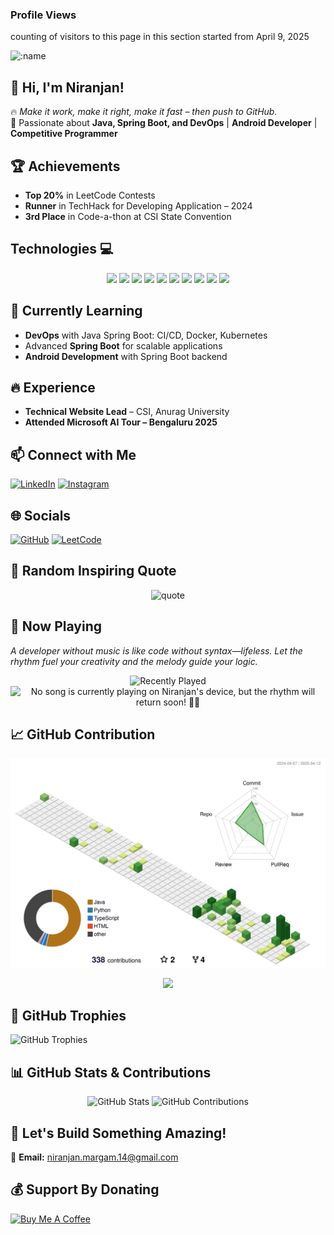 
### Profile Views
counting of visitors to this page in this section started from April 9, 2025

<img src="https://count.getloli.com/get/@:margam-niranjan?theme=gelbooru-h" alt=":name" />

## 👋 Hi, I'm Niranjan!  

🔥 *Make it work, make it right, make it fast – then push to GitHub.*  
🚀 Passionate about **Java, Spring Boot, and DevOps** | **Android Developer** | **Competitive Programmer**  

## 🏆 Achievements  
- **Top 20%** in LeetCode Contests  
- **Runner** in TechHack for Developing Application – 2024  
- **3rd Place** in Code-a-thon at CSI State Convention  

## Technologies 💻
<p align="center">

  <img src="https://cdn.jsdelivr.net/gh/devicons/devicon@latest/icons/java/java-original.svg" width="50"/>
  <img src="https://cdn.jsdelivr.net/gh/devicons/devicon@latest/icons/spring/spring-original.svg" width="50"/>
  <img src="https://cdn.jsdelivr.net/gh/devicons/devicon@latest/icons/docker/docker-original.svg" width="50"/>
  <img src="https://cdn.jsdelivr.net/gh/devicons/devicon@latest/icons/amazonwebservices/amazonwebservices-original-wordmark.svg" width="50"/>
  <img src="https://cdn.jsdelivr.net/gh/devicons/devicon@latest/icons/azure/azure-original.svg" width="50"/>
  <img src="https://cdn.jsdelivr.net/gh/devicons/devicon@latest/icons/git/git-original.svg" width="50"/>
  <img src="https://cdn.jsdelivr.net/gh/devicons/devicon@latest/icons/mysql/mysql-original.svg" width="50"/>
  <img src="https://cdn.jsdelivr.net/gh/devicons/devicon@latest/icons/androidstudio/androidstudio-original.svg" width="50"/>
  <img src="https://cdn.jsdelivr.net/gh/devicons/devicon@latest/icons/linux/linux-original.svg" width="50"/>
  <img src="https://cdn.jsdelivr.net/gh/devicons/devicon@latest/icons/railway/railway-original.svg" width="50"/>                 
</p>

## 🌱 Currently Learning  
- **DevOps** with Java Spring Boot: CI/CD, Docker, Kubernetes  
- Advanced **Spring Boot** for scalable applications  
- **Android Development** with Spring Boot backend  

## 🔥 Experience  
- **Technical Website Lead** – CSI, Anurag University  
- **Attended Microsoft AI Tour – Bengaluru 2025**  

## 📫 Connect with Me  
[![LinkedIn](https://img.shields.io/badge/LinkedIn-%230077B5.svg?logo=linkedin&logoColor=white)](https://www.linkedin.com/in/niranjan-margam/)  [![Instagram](https://img.shields.io/badge/Instagram-%23E4405F.svg?logo=Instagram&logoColor=white)](https://www.instagram.com/niranjan_chintu/)  

## 🌐 Socials  
[![GitHub](https://img.shields.io/badge/GitHub-%23121011.svg?logo=github&logoColor=white)](https://github.com/margam-niranjan)  [![LeetCode](https://img.shields.io/badge/LeetCode-%23FFA116.svg?logo=leetcode&logoColor=white)](https://leetcode.com/u/niranjan_chintu/)  


## 📜 Random Inspiring Quote  
<p align="center">
<img src="https://quotes-github-readme.vercel.app/api?type=horizontal&theme=dark" alt="quote"/>  
</p>

## 🎵 Now Playing  
*A developer without music is like code without syntax—lifeless. Let the rhythm fuel your creativity and the melody guide your logic.*  
<p align="center">
<img src="https://spotify-recently-played-readme.vercel.app/api?user=31vk2alkrv6q63do5ue3kcaibp44" alt="Recently Played"/>  
<br>
<img src="https://spotify-app-jade-tau.vercel.app/api/spotify" alt="No song is currently playing on Niranjan's device, but the rhythm will return soon! 🎵✨"/>  
</p>

## 📈 GitHub Contribution
![](./profile-3d-contrib/profile-green-animate.svg)
<center>
<img src="https://github-readme-streak-stats.herokuapp.com/?user=margam-niranjan" width="auto"></img>  
</center>

## 🏅 GitHub Trophies  
<img src="https://github-profile-trophy.vercel.app/?username=margam-niranjan&theme=monokai" alt="GitHub Trophies"/>  

## 📊 GitHub Stats & Contributions   
<p align="center">
<img src="https://github-readme-stats.vercel.app/api?username=margam-niranjan&show_icons=true&theme=dark" alt="GitHub Stats"/>  
<img src="https://github-contributor-stats.vercel.app/api?username=margam-niranjan&limit=5&theme=dark&combine_all_yearly_contributions=true" alt="GitHub Contributions"/>  
</p>


## 🚀 Let's Build Something Amazing!  
📧 **Email:** [niranjan.margam.14@gmail.com](mailto:niranjan.margam.14@gmail.com)  

## 💰 Support By Donating  
[![Buy Me A Coffee](https://www.buymeacoffee.com/assets/img/custom_images/orange_img.png)](https://buymeacoffee.com/margamniranjan)
